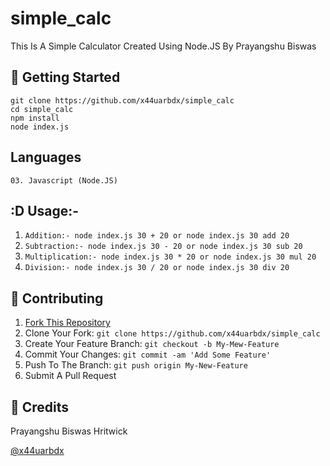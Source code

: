 # simple_calc

This Is A Simple Calculator Created Using Node.JS By Prayangshu Biswas

## 🚀 Getting Started

```
git clone https://github.com/x44uarbdx/simple_calc
cd simple_calc
npm install
node index.js
```

## Languages
``` 03. Javascript (Node.JS) ``` 


## :D Usage:- 

1. ```Addition:- node index.js 30 + 20 or node index.js 30 add 20 ``` 
2. ```Subtraction:- node index.js 30 - 20 or node index.js 30 sub 20 ``` 
1. ```Multiplication:- node index.js 30 * 20 or node index.js 30 mul 20 ``` 
1. ```Division:- node index.js 30 / 20 or node index.js 30 div 20 ``` 

## 🤝 Contributing

1. [Fork This Repository](https://github.com/x44uarbdx/simple_calc/fork)
2. Clone Your Fork: `git clone https://github.com/x44uarbdx/simple_calc`
3. Create Your Feature Branch: `git checkout -b My-Mew-Feature`
4. Commit Your Changes: `git commit -am 'Add Some Feature'`
5. Push To The Branch: `git push origin My-New-Feature`
6. Submit A Pull Request

## 📝 Credits

 Prayangshu Biswas Hritwick
 
 [@x44uarbdx](https://github.com/x44uarbdx)


